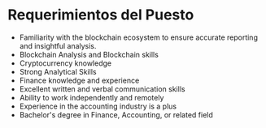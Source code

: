 # Requerimientos del Puesto

- Familiarity with the blockchain ecosystem to ensure accurate reporting and insightful analysis.
- Blockchain Analysis and Blockchain skills
- Cryptocurrency knowledge
- Strong Analytical Skills
- Finance knowledge and experience
- Excellent written and verbal communication skills
- Ability to work independently and remotely
- Experience in the accounting industry is a plus
- Bachelor's degree in Finance, Accounting, or related field
